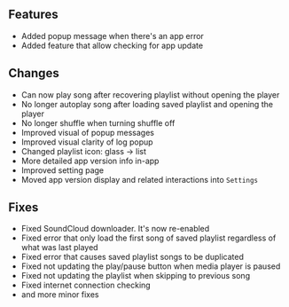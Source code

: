 ## Features

- Added popup message when there's an app error
- Added feature that allow checking for app update

## Changes

- Can now play song after recovering playlist without opening the player
- No longer autoplay song after loading saved playlist and opening the player
- No longer shuffle when turning shuffle off
- Improved visual of popup messages
- Improved visual clarity of log popup
- Changed playlist icon: glass -> list
- More detailed app version info in-app
- Improved setting page
- Moved app version display and related interactions into `Settings`

## Fixes

- Fixed SoundCloud downloader. It's now re-enabled
- Fixed error that only load the first song of saved playlist regardless of what was last played
- Fixed error that causes saved playlist songs to be duplicated
- Fixed not updating the play/pause button when media player is paused
- Fixed not updating the playlist when skipping to previous song
- Fixed internet connection checking
- and more minor fixes